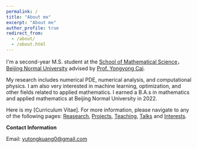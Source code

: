 ```yaml
---
permalink: /
title: "About me"
excerpt: "About me"
author_profile: true
redirect_from: 
  - /about/
  - /about.html
---
```


I'm a second-year M.S. student at the [School of Mathematical Science](https://math.bnu.edu.cn/)，[Beijing Normal University](https://www.bnu.edu.cn/) advised by [Prof. Yongyong Cai](https://math.bnu.edu.cn/jzg/szdw/ac/219441.htm). 

My research includes numerical PDE, numerical analysis, and computational physics. I am also very interested in machine learning, optimization, and other fields related to applied mathematics. I earned a B.A.s in mathematics and applied mathematics at Beijing Normal University in 2022.

Here is my [Curriculum Vitae]. For more information, please navigate to any of the following pages: [Reasearch](https://xixi2219.github.io/research/), [Projects](https://xixi2219.github.io/projects/), [Teaching](https://xixi2219.github.io/teaching/), [Talks](https://xixi2219.github.io/talks/) and [Interests](https://xixi2219.github.io/interests/).

**Contact Information**

Email: yutongkuang0@gmail.com



